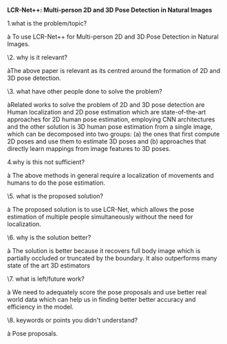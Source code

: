 ﻿**LCR-Net++: Multi-person 2D and 3D Pose Detection in Natural Images**

1.what is the problem/topic?

à To use LCR-Net++ for Multi-person 2D and 3D Pose Detection in Natural Images.

\2. why is it relevant? 

àThe above paper is relevant as its centred around the formation of 2D and 3D pose detection. 

\3. what have other people done to solve the problem?

àRelated works to solve the problem of 2D and 3D pose detection are Human localization and 2D pose estimation which are state-of-the-art approaches for 2D human pose estimation, employing CNN architectures and the other solution is 3D human pose estimation from a single image, which can be decomposed into two groups: (a) the ones that first compute 2D poses and use them to estimate 3D poses and (b) approaches that directly learn mappings from image features to 3D poses.

4.why is this not sufficient?

à The above methods in general require a localization of movements and humans to do the pose estimation.

\5. what is the proposed solution?

à The proposed solution is to use LCR-Net, which allows the pose estimation of multiple people simultaneously without the need for localization. 

\6. why is the solution better?

à The solution is better because it recovers full body image which is partially occluded or truncated by the boundary. It also outperforms many state of the art 3D estimators

\7. what is left/future work? 

à We need to adequately score the pose proposals and use better real world data which can help us in finding better better accuracy and efficiency in the model. 

\8. keywords or points you didn't understand?

à Pose proposals.
